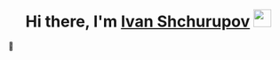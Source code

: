 <h1 align="center">Hi there, I'm <a href="https://github.com/Ivan19979/portfolio" target="_blank">Ivan Shchurupov</a> <img src="https://github.com/blackcater/blackcater/raw/main/images/Hi.gif" height="32"/></h1>
🔭
<!--
**Ivan19979/Ivan19979** is a ✨ _special_ ✨ repository because its `README.md` (this file) appears on your GitHub profile.

Here are some ideas to get you started:

- 🔭 I’m currently working on ...
- 🌱 I’m currently learning ...
- 👯 I’m looking to collaborate on ...
- 🤔 I’m looking for help with ...
- 💬 Ask me about ...
- 📫 How to reach me: ...
- 😄 Pronouns: ...
- ⚡ Fun fact: ...
-->
